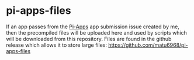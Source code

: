 # pi-apps-files

If an app passes from the [Pi-Apps](https://github.com/Botspot/pi-apps) app submission issue created by me, then the precompiled files will be uploaded here and used by scripts which will be downloaded from this repository.
Files are found in the github release which allows it to store large files: https://github.com/matu6968/pi-apps-files
